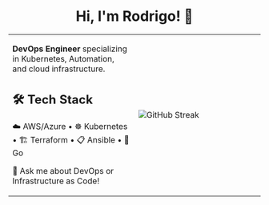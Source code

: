 <div align="center">

# Hi, I'm Rodrigo! 👋

</div>

<table>
<tr>
<td width="50%">

**DevOps Engineer** specializing in Kubernetes, Automation, and cloud infrastructure.

## 🛠️ Tech Stack
☁️ AWS/Azure • ☸️ Kubernetes • 🏗️ Terraform • 📋 Ansible • 🐹 Go

💬 Ask me about DevOps or Infrastructure as Code!

</td>
<td width="50%">

![GitHub Streak](https://streak-stats.demolab.com/?user=rodrigo-matto&theme=dark&hide_border=true)

</td>
</tr>
</table>
